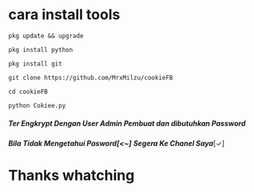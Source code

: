 # cara install tools
  ```
  pkg update && upgrade
  ```
  ```
  pkg install python
  ```
  ```
  pkg install git
  ```
  ```
  git clone https://github.com/MrxMilzu/cookieFB
  ```
  ```
  cd cookieFB
  ```
  ```
  python Cokiee.py
  ```
##### Ter Engkrypt Dengan User Admin Pembuat dan dibutuhkan Password

***Bila Tidak Mengetahui Pasword[<~]***
***Segera Ke Chanel Saya***[✓]

# Thanks whatching
